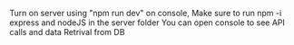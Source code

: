 Turn on server using "npm run dev" on console, Make sure to run npm -i express and nodeJS in the server folder
You can open console to see API calls and data Retrival from DB
